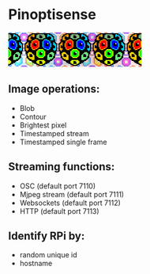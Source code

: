 # Pinoptisense
<img src="./docs/images/logo3.png"><br>

## Image operations:
* Blob
* Contour
* Brightest pixel
* Timestamped stream
* Timestamped single frame

## Streaming functions:
* OSC (default port 7110)
* Mjpeg stream (default port 7111)
* Websockets (default port 7112)
* HTTP (default port 7113)

## Identify RPi by:
* random unique id
* hostname
